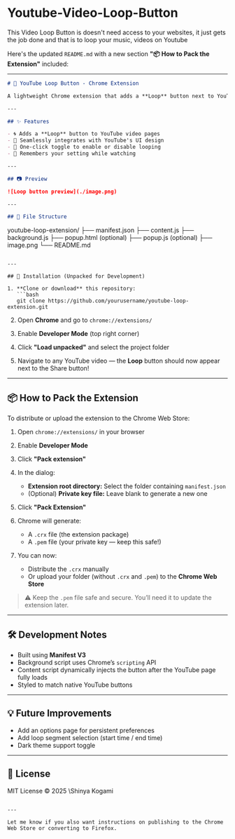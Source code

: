 # Youtube-Video-Loop-Button
This Video Loop Button is doesn't need access to your websites, it just gets the job done and that is to loop your music, videos on Youtube

Here's the updated `README.md` with a new section **"📦 How to Pack the Extension"** included:

---

```markdown
# 🔁 YouTube Loop Button - Chrome Extension

A lightweight Chrome extension that adds a **Loop** button next to YouTube's native controls like **Like**, **Share**, and **Subscribe**. Easily loop any YouTube video with a single click — no need to right-click or use the context menu.

---

## ✨ Features

- 🌀 Adds a **Loop** button to YouTube video pages
- 🎯 Seamlessly integrates with YouTube's UI design
- 🔄 One-click toggle to enable or disable looping
- 🧠 Remembers your setting while watching

---

## 📷 Preview

![Loop button preview](./image.png)

---

## 📁 File Structure

```

youtube-loop-extension/
├── manifest.json
├── content.js
├── background.js
├── popup.html (optional)
├── popup.js (optional)
├── image.png
└── README.md

````

---

## 🚀 Installation (Unpacked for Development)

1. **Clone or download** this repository:
   ```bash
   git clone https://github.com/yourusername/youtube-loop-extension.git
````

2. Open **Chrome** and go to `chrome://extensions/`

3. Enable **Developer Mode** (top right corner)

4. Click **"Load unpacked"** and select the project folder

5. Navigate to any YouTube video — the **Loop** button should now appear next to the Share button!

---

## 📦 How to Pack the Extension

To distribute or upload the extension to the Chrome Web Store:

1. Open `chrome://extensions/` in your browser
2. Enable **Developer Mode**
3. Click **"Pack extension"**
4. In the dialog:

   * **Extension root directory:** Select the folder containing `manifest.json`
   * (Optional) **Private key file:** Leave blank to generate a new one
5. Click **"Pack Extension"**
6. Chrome will generate:

   * A `.crx` file (the extension package)
   * A `.pem` file (your private key — keep this safe!)
7. You can now:

   * Distribute the `.crx` manually
   * Or upload your folder (without `.crx` and `.pem`) to the **Chrome Web Store**

> ⚠️ Keep the `.pem` file safe and secure. You’ll need it to update the extension later.

---

## 🛠️ Development Notes

* Built using **Manifest V3**
* Background script uses Chrome’s `scripting` API
* Content script dynamically injects the button after the YouTube page fully loads
* Styled to match native YouTube buttons

---

## 💡 Future Improvements

* Add an options page for persistent preferences
* Add loop segment selection (start time / end time)
* Dark theme support toggle

---

## 📃 License

MIT License © 2025 \Shinya Kogami

```

---

Let me know if you also want instructions on publishing to the Chrome Web Store or converting to Firefox.
```
